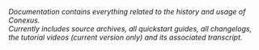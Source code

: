_Documentation contains everything related to the history and usage of Conexus._<br/>
_Currently includes source archives, all quickstart guides, all changelogs, the tutorial videos (current version only) and its associated transcript._
